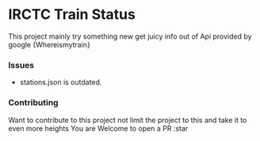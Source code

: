 # IRCTC Train Status
This project mainly try something new get juicy info out of Api provided by google {Whereismytrain}
### Issues
* stations.json is outdated.

### Contributing
Want to contribute to this project not limit the project to this and take it to even more heights
You are Welcome to open a PR :star
